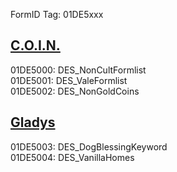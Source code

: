 FormID Tag: 01DE5xxx

## [C.O.I.N.](https://github.com/PierreDespereaux/C.O.I.N.)
01DE5000: DES_NonCultFormlist\
01DE5001: DES_ValeFormlist\
01DE5002: DES_NonGoldCoins

## [Gladys](https://www.nexusmods.com/skyrimspecialedition/mods/50164)
01DE5003: DES_DogBlessingKeyword\
01DE5004: DES_VanillaHomes
